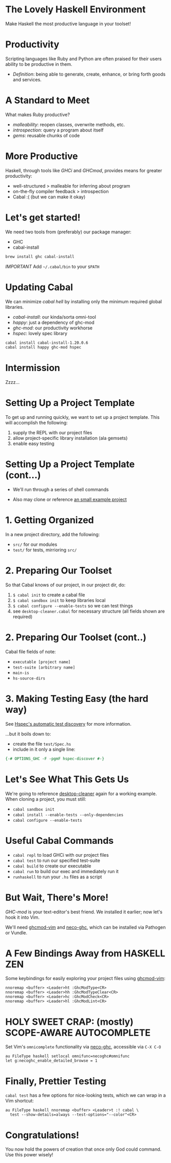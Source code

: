 # The Lovely Haskell Environment

Make Haskell the most productive language in your toolset!



# Productivity

Scripting languages like Ruby and Python are often praised
for their users ability to be productive in them.

- _Definition_: being able to generate, create, enhance, or
  bring forth goods and services.



# A Standard to Meet

What makes Ruby productive?

- _malleability_: reopen classes, overwrite methods, etc.
- _introspection_: query a program about itself
- _gems_: reusable chunks of code



# More Productive

Haskell, through tools like _GHCi_ and _GHCmod_,
provides means for greater productivity:

- well-structured > malleable for inferring about program
- on-the-fly compiler feedback > introspection
- Cabal :( (but we can make it okay)



# Let's get started!

We need two tools from (preferably) our package manager:

- GHC
- cabal-install

```sh
brew install ghc cabal-install
```

_IMPORTANT_ Add `~/.cabal/bin` to your `$PATH`



# Updating Cabal

We can minimize _cabal hell_ by installing only the
minimum required global libraries.

- _cabal-install_: our kinda/sorta omni-tool
- _happy_: just a dependency of ghc-mod
- _ghc-mod_: our productivity workhorse
- _hspec_: lovely spec library

```sh
cabal install cabal-install-1.20.0.6
cabal install happy ghc-mod hspec
```



# Intermission

Zzzz...



# Setting Up a Project Template

To get up and running quickly, we want to set up a project
template. This will accomplish the following:

1. supply the REPL with our project files
2. allow project-specific library installation (ala gemsets)
3. enable easy testing



# Setting Up a Project Template (cont...)

- We'll run through a series of shell commands
- Also may clone or reference [an small example project][1]

  [1]: https://github.com/Jonplussed/desktop-cleaner



# 1. Getting Organized

In a new project directory, add the following:

- `src/` for our modules
- `test/` for tests, mirrioring `src/`



# 2. Preparing Our Toolset

So that Cabal knows of our project, in our project dir, do:

1. `$ cabal init` to create a cabal file
2. `$ cabal sandbox init` to keep libraries local
3. `$ cabal configure --enable-tests` so we can test things
4. see `desktop-cleaner.cabal` for necessary structure (all
   fields shown are required)



# 2. Preparing Our Toolset (cont..)

Cabal file fields of note:

- `executable [project name]`
- `test-suite [arbitrary name]`
- `main-is`
- `hs-source-dirs`



# 3. Making Testing Easy (the hard way)

See [Hspec's automatic test discovery][2] for more
information.

  [2]: http://hspec.github.io/hspec-discover.html

...but it boils down to:

- create the file `test/Spec.hs`
- include in it only a single line:

```haskell
{-# OPTIONS_GHC -F -pgmF hspec-discover #-}
```



# Let's See What This Gets Us

We're going to reference [desktop-cleaner][1] again for a
working example. When cloning a project, you must still:

- `cabal sandbox init`
- `cabal install --enable-tests --only-dependencies`
- `cabal configure --enable-tests`



# Useful Cabal Commands

- `cabal repl` to load GHCi with our project files
- `cabal test` to run our specified test-suite
- `cabal build` to create our executable
- `cabal run` to build our exec and immediately run it
- `runhaskell` to run your `.hs` files as a script



# But Wait, There's More!

_GHC-mod_ is your text-editor's best friend. We installed it
earlier; now let's hook it into Vim.

We'll need [ghcmod-vim][3] and [neco-ghc][4], which can be
installed via Pathogen or Vundle.

  [3]: https://github.com/eagletmt/ghcmod-vim
  [4]: https://github.com/eagletmt/neco-ghcE



# A Few Bindings Away from HASKELL ZEN

Some keybindings for easily exploring your project files
using [ghcmod-vim][3]:

```vim
nnoremap <buffer> <Leader>ht :GhcModType<CR>
nnoremap <buffer> <Leader>hh :GhcModTypeClear<CR>
nnoremap <buffer> <Leader>hc :GhcModCheck<CR>
nnoremap <buffer> <Leader>hl :GhcModLint<CR>
```

# HOLY SWEET CRAP: (mostly) SCOPE-AWARE AUTOCOMPLETE

Set Vim's `omnicomplete` functionality via [neco-ghc][4],
accessible via `C-X C-O`

```vim
au FileType haskell setlocal omnifunc=necoghc#omnifunc
let g:necoghc_enable_detailed_browse = 1
```



# Finally, Prettier Testing

`cabal test` has a few options for nice-looking tests, which
we can wrap in a Vim shortcut:

```vim
au FileType haskell nnoremap <buffer> <Leader>t :! cabal \
  test --show-details=always --test-options="--color"<CR>
```



# Congratulations!

You now hold the powers of creation that once only God could
command. Use this power wisely!
